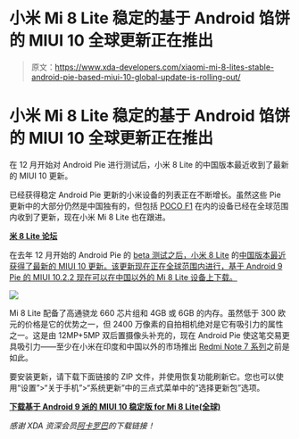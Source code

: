 # 小米 Mi 8 Lite 稳定的基于 Android 馅饼的 MIUI 10 全球更新正在推出

> 原文：<https://www.xda-developers.com/xiaomi-mi-8-lites-stable-android-pie-based-miui-10-global-update-is-rolling-out/>

# 小米 Mi 8 Lite 稳定的基于 Android 馅饼的 MIUI 10 全球更新正在推出

在 12 月开始对 Android Pie 进行测试后，小米 8 Lite 的中国版本最近收到了最新的 MIUI 10 更新。

已经获得稳定 Android Pie 更新的小米设备的列表正在不断增长。虽然这些 Pie 更新中的大部分仍然是中国独有的，但包括 [POCO F1](https://www.xda-developers.com/xiaomi-poco-f1-design-display-gaming-performance-review/) 在内的设备已经在全球范围内收到了更新，现在小米 Mi 8 Lite 也在跟进。

[**米 8 Lite 论坛**](https://forum.xda-developers.com/t/mi-8-lite)

在去年 12 月开始的 Android Pie 的 [beta 测试之后，小米 8 Lite](https://www.xda-developers.com/xiaomi-mi-8-lite-android-pie-beta-china/) 的[中国版本最近获得了最新的 MIUI 10 更新。该更新现在正在全球范围内进行，基于 Android 9 Pie 的 MIUI 10.2.2 现在可以在中国以外的 Mi 8 Lite 设备上下载。](https://www.xda-developers.com/xiaomi-mi-max-3-and-mi-8-lite-android-pie/)

![](img/7bb4910cae94f2420c55d0a24cadaa6c.png)

Mi 8 Lite 配备了高通骁龙 660 芯片组和 4GB 或 6GB 的内存。虽然低于 300 欧元的价格是它的优势之一，但 2400 万像素的自拍相机绝对是它有吸引力的属性之一。这是由 12MP+5MP 双后置摄像头补充的，现在 Android Pie 使这笔交易更具吸引力——至少在小米在印度和中国以外的市场推出 [Redmi Note 7 系列](https://www.xda-developers.com/xiaomi-redmi-note-7-pro-go-india-launch/)之前是如此。

要安装更新，请下载下面链接的 ZIP 文件，并使用恢复功能刷新它。您也可以使用“设置”>“关于手机”>“系统更新”中的三点式菜单中的“选择更新包”选项。

[**下载基于 Android 9 派的 MIUI 10 稳定版 for Mi 8 Lite(全球)**](https://bigota.d.miui.com/V10.2.2.0.PDTMIXM/miui_MI8LiteGlobal_V10.2.2.0.PDTMIXM_34311698c3_9.0.zip)

*感谢 XDA 资深会员[阿卡罗巴](https://forum.xda-developers.com/member.php?u=5722562)的下载链接！*